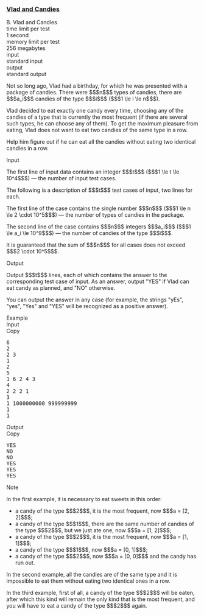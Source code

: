 <h3><a href="https://codeforces.com/contest/1660/problem/B" target="_blank" rel="noopener noreferrer">Vlad and Candies</a></h3>

<div class="header"><div class="title">B. Vlad and Candies</div><div class="time-limit"><div class="property-title">time limit per test</div>1 second</div><div class="memory-limit"><div class="property-title">memory limit per test</div>256 megabytes</div><div class="input-file input-standard"><div class="property-title">input</div>standard input</div><div class="output-file output-standard"><div class="property-title">output</div>standard output</div></div><div><p>Not so long ago, Vlad had a birthday, for which he was presented with a package of candies. There were $$$n$$$ types of candies, there are $$$a_i$$$ candies of the type $$$i$$$ ($$$1 \le i \le n$$$).</p><p>Vlad decided to eat exactly one candy every time, choosing any of the candies of a type that is currently the most frequent (if there are several such types, he can choose <span class="tex-font-style-bf">any</span> of them). To get the maximum pleasure from eating, Vlad <span class="tex-font-style-bf">does not want</span> to eat two candies of the same type in a row.</p><p>Help him figure out if he can eat all the candies without eating two identical candies in a row.</p></div><div class="input-specification"><div class="section-title">Input</div><p>The first line of input data contains an integer $$$t$$$ ($$$1 \le t \le 10^4$$$) — the number of input test cases.</p><p>The following is a description of $$$t$$$ test cases of input, two lines for each.</p><p>The first line of the case contains the single number $$$n$$$ ($$$1 \le n \le 2 \cdot 10^5$$$) — the number of types of candies in the package.</p><p>The second line of the case contains $$$n$$$ integers $$$a_i$$$ ($$$1 \le a_i \le 10^9$$$) — the number of candies of the type $$$i$$$.</p><p>It is guaranteed that the sum of $$$n$$$ for all cases does not exceed $$$2 \cdot 10^5$$$.</p></div><div class="output-specification"><div class="section-title">Output</div><p>Output $$$t$$$ lines, each of which contains the answer to the corresponding test case of input. As an answer, output "<span class="tex-font-style-tt">YES</span>" if Vlad can eat candy as planned, and "<span class="tex-font-style-tt">NO</span>" otherwise.</p><p>You can output the answer in any case (for example, the strings "<span class="tex-font-style-tt">yEs</span>", "<span class="tex-font-style-tt">yes</span>", "<span class="tex-font-style-tt">Yes</span>" and "<span class="tex-font-style-tt">YES</span>" will be recognized as a positive answer).</p></div><div class="sample-tests"><div class="section-title">Example</div><div class="sample-test"><div class="input"><div class="title">Input<div title="Copy" data-clipboard-target="#id004390183743018252" id="id007069128629420356" class="input-output-copier">Copy</div></div><pre id="id004390183743018252">6
2
2 3
1
2
5
1 6 2 4 3
4
2 2 2 1
3
1 1000000000 999999999
1
1
</pre></div><div class="output"><div class="title">Output<div title="Copy" data-clipboard-target="#id004382893688314683" id="id001507241587937579" class="input-output-copier">Copy</div></div><pre id="id004382893688314683">YES
NO
NO
YES
YES
YES
</pre></div></div></div><div class="note"><div class="section-title">Note</div><p>In the first example, it is necessary to eat sweets in this order:</p><ul><li> a candy of the type $$$2$$$, it is the most frequent, now $$$a = [2, 2]$$$;</li><li> a candy of the type $$$1$$$, there are the same number of candies of the type $$$2$$$, but we just ate one, now $$$a = [1, 2]$$$;</li><li> a candy of the type $$$2$$$, it is the most frequent, now $$$a = [1, 1]$$$;</li><li> a candy of the type $$$1$$$, now $$$a = [0, 1]$$$;</li><li> a candy of the type $$$2$$$, now $$$a = [0, 0]$$$ and the candy has run out.</li></ul><p>In the second example, all the candies are of the same type and it is impossible to eat them without eating two identical ones in a row.</p><p>In the third example, first of all, a candy of the type $$$2$$$ will be eaten, after which this kind will remain the only kind that is the most frequent, and you will have to eat a candy of the type $$$2$$$ again.</p></div>